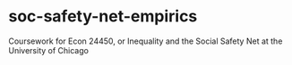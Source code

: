 # soc-safety-net-empirics
Coursework for Econ 24450, or Inequality and the Social Safety Net at the University of Chicago
